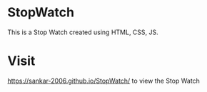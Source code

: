 # StopWatch
  This is a Stop Watch created using HTML, CSS, JS.
# Visit 
  https://sankar-2006.github.io/StopWatch/ to view the Stop Watch
  
  
